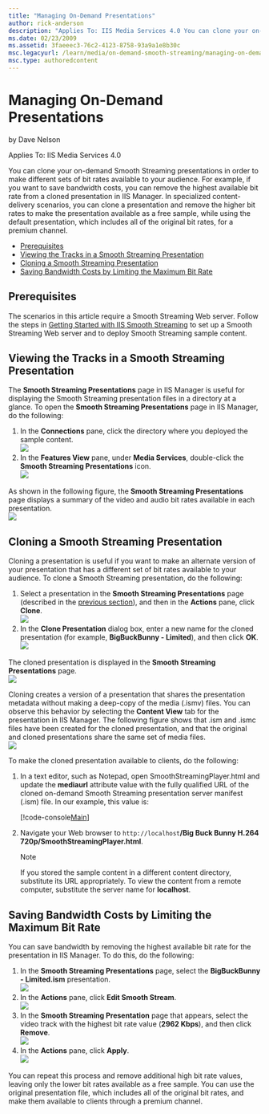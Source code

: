 ```yaml
---
title: "Managing On-Demand Presentations"
author: rick-anderson
description: "Applies To: IIS Media Services 4.0 You can clone your on-demand Smooth Streaming presentations in order to make different sets of bit rates available to your..."
ms.date: 02/23/2009
ms.assetid: 3faeeec3-76c2-4123-8758-93a9a1e8b30c
msc.legacyurl: /learn/media/on-demand-smooth-streaming/managing-on-demand-presentations
msc.type: authoredcontent
---
```

# Managing On-Demand Presentations

by Dave Nelson

Applies To: IIS Media Services 4.0

You can clone your on-demand Smooth Streaming presentations in order to make different sets of bit rates available to your audience. For example, if you want to save bandwidth costs, you can remove the highest available bit rate from a cloned presentation in IIS Manager. In specialized content-delivery scenarios, you can clone a presentation and remove the higher bit rates to make the presentation available as a free sample, while using the default presentation, which includes all of the original bit rates, for a premium channel.

- [Prerequisites](managing-on-demand-presentations.md#requirements)
- [Viewing the Tracks in a Smooth Streaming Presentation](managing-on-demand-presentations.md#tracks)
- [Cloning a Smooth Streaming Presentation](managing-on-demand-presentations.md#clone)
- [Saving Bandwidth Costs by Limiting the Maximum Bit Rate](managing-on-demand-presentations.md#bitrate)

<a id="requirements"></a>

## Prerequisites

The scenarios in this article require a Smooth Streaming Web server. Follow the steps in [Getting Started with IIS Smooth Streaming](getting-started-with-iis-smooth-streaming.md) to set up a Smooth Streaming Web server and to deploy Smooth Streaming sample content.

<a id="tracks"></a>

## Viewing the Tracks in a Smooth Streaming Presentation

The **Smooth Streaming Presentations** page in IIS Manager is useful for displaying the Smooth Streaming presentation files in a directory at a glance. To open the **Smooth Streaming Presentations** page in IIS Manager, do the following:

1. In the **Connections** pane, click the directory where you deployed the sample content.  
    ![](managing-on-demand-presentations/_static/image1.png)
2. In the **Features View** pane, under **Media Services**, double-click the **Smooth Streaming Presentations** icon.  
    ![](managing-on-demand-presentations/_static/image2.png)

As shown in the following figure, the **Smooth Streaming Presentations** page displays a summary of the video and audio bit rates available in each presentation.  
![](managing-on-demand-presentations/_static/image3.png)

<a id="clone"></a>

## Cloning a Smooth Streaming Presentation

Cloning a presentation is useful if you want to make an alternate version of your presentation that has a different set of bit rates available to your audience. To clone a Smooth Streaming presentation, do the following:

1. Select a presentation in the **Smooth Streaming Presentations** page (described in the [previous section](managing-on-demand-presentations.md#tracks)), and then in the **Actions** pane, click **Clone**.  
    ![](managing-on-demand-presentations/_static/image4.png)
2. In the **Clone Presentation** dialog box, enter a new name for the cloned presentation (for example, **BigBuckBunny - Limited**), and then click **OK**.  
    ![](managing-on-demand-presentations/_static/image5.png)

The cloned presentation is displayed in the **Smooth Streaming Presentations** page.  
![](managing-on-demand-presentations/_static/image6.png)

Cloning creates a version of a presentation that shares the presentation metadata without making a deep-copy of the media (.ismv) files. You can observe this behavior by selecting the **Content View** tab for the presentation in IIS Manager. The following figure shows that .ism and .ismc files have been created for the cloned presentation, and that the original and cloned presentations share the same set of media files.  
![](managing-on-demand-presentations/_static/image7.png)

To make the cloned presentation available to clients, do the following:

1. In a text editor, such as Notepad, open SmoothStreamingPlayer.html and update the **mediaurl** attribute value with the fully qualified URL of the cloned on-demand Smooth Streaming presentation server manifest (.ism) file. In our example, this value is:  

    [!code-console[Main](managing-on-demand-presentations/samples/sample1.cmd)]
2. Navigate your Web browser to `http://localhost`**/Big Buck Bunny H.264 720p/SmoothStreamingPlayer.html**.  

    > [!NOTE]
    > If you stored the sample content in a different content directory, substitute its URL appropriately. To view the content from a remote computer, substitute the server name for **localhost**.

<a id="bitrate"></a>

## Saving Bandwidth Costs by Limiting the Maximum Bit Rate

You can save bandwidth by removing the highest available bit rate for the presentation in IIS Manager. To do this, do the following:

1. In the **Smooth Streaming Presentations** page, select the **BigBuckBunny - Limited.ism** presentation.  
    ![](managing-on-demand-presentations/_static/image8.png)
2. In the **Actions** pane, click **Edit Smooth Stream**.  
    ![](managing-on-demand-presentations/_static/image9.png)
3. In the **Smooth Streaming Presentation** page that appears, select the video track with the highest bit rate value (**2962 Kbps**), and then click **Remove**.  
    ![](managing-on-demand-presentations/_static/image10.png)
4. In the **Actions** pane, click **Apply**.  
    ![](managing-on-demand-presentations/_static/image11.png)

You can repeat this process and remove additional high bit rate values, leaving only the lower bit rates available as a free sample. You can use the original presentation file, which includes all of the original bit rates, and make them available to clients through a premium channel.
